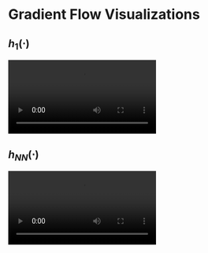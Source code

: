 # Gradient Flow Visualizations


## $h_1(\cdot)$

<!-- ![](Using_h1.mp4) -->

<video controls>
  <source src="Using_h1.mp4" type="video/mp4">
</video>

## $h_{NN}(\cdot)$

<!-- ![](Using_NN_h.mp4) -->

<video controls>
  <source src="Using_NN_h.mp4" type="video/mp4">
</video>